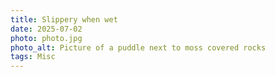 ```yaml
---
title: Slippery when wet
date: 2025-07-02
photo: photo.jpg
photo_alt: Picture of a puddle next to moss covered rocks
tags: Misc
---
```

